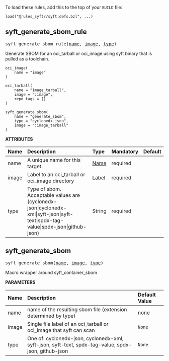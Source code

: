 <!-- Generated with Stardoc: http://skydoc.bazel.build -->

To load these rules, add this to the top of your `BUILD` file:

```starlark
load("@rules_syft//syft:defs.bzl", ...)
```

<a id="syft_generate_sbom_rule"></a>

## syft_generate_sbom_rule

<pre>
syft_generate_sbom_rule(<a href="#syft_generate_sbom_rule-name">name</a>, <a href="#syft_generate_sbom_rule-image">image</a>, <a href="#syft_generate_sbom_rule-type">type</a>)
</pre>

Generate SBOM for an oci_tarball or oci_image using syft binary that is pulled as a toolchain.

```starlark
oci_image(
    name = "image"
)

oci_tarball(
    name = "image_tarball",
    image = ":image",
    repo_tags = []
)

syft_generate_sbom(
    name = "generate_sbom",
    type = "cyclonedx-json",
    image = ":image_tarball"
)
```

**ATTRIBUTES**


| Name  | Description | Type | Mandatory | Default |
| :------------- | :------------- | :------------- | :------------- | :------------- |
| <a id="syft_generate_sbom_rule-name"></a>name |  A unique name for this target.   | <a href="https://bazel.build/concepts/labels#target-names">Name</a> | required |  |
| <a id="syft_generate_sbom_rule-image"></a>image |  Label to an oci_tarball or oci_image directory   | <a href="https://bazel.build/concepts/labels">Label</a> | required |  |
| <a id="syft_generate_sbom_rule-type"></a>type |  Type of sbom. Acceptable values are (cyclonedx-json\|cyclonedx-xml\|syft-json\|syft-text\|spdx-tag-value\|spdx-json\|github-json)   | String | required |  |


<a id="syft_generate_sbom"></a>

## syft_generate_sbom

<pre>
syft_generate_sbom(<a href="#syft_generate_sbom-name">name</a>, <a href="#syft_generate_sbom-image">image</a>, <a href="#syft_generate_sbom-type">type</a>)
</pre>

Macro wrapper around syft_container_sbom

**PARAMETERS**


| Name  | Description | Default Value |
| :------------- | :------------- | :------------- |
| <a id="syft_generate_sbom-name"></a>name |  name of the resulting sbom file (extension determined by type)   |  none |
| <a id="syft_generate_sbom-image"></a>image |  Single file label of an oci_tarball or oci_image that syft can scan   |  `None` |
| <a id="syft_generate_sbom-type"></a>type |  One of: cyclonedx-json, cyclonedx-xml, syft-json, syft-text, spdx-tag-value, spdx-json, github-json   |  `None` |


